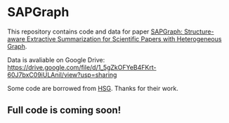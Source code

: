 # SAPGraph
This repository contains code and data for paper [SAPGraph: Structure-aware Extractive Summarization for Scientific Papers with Heterogeneous Graph](https://aclanthology.org/2022.aacl-main.44/). 

Data is avaliable on Google Drive:
https://drive.google.com/file/d/1_5gZkOFYeB4FKrt-60J7bxC09iULAniI/view?usp=sharing

Some code are borrowed from [HSG](https://github.com/dqwang122/HeterSumGraph). Thanks for their work.

## Full code is coming soon!
